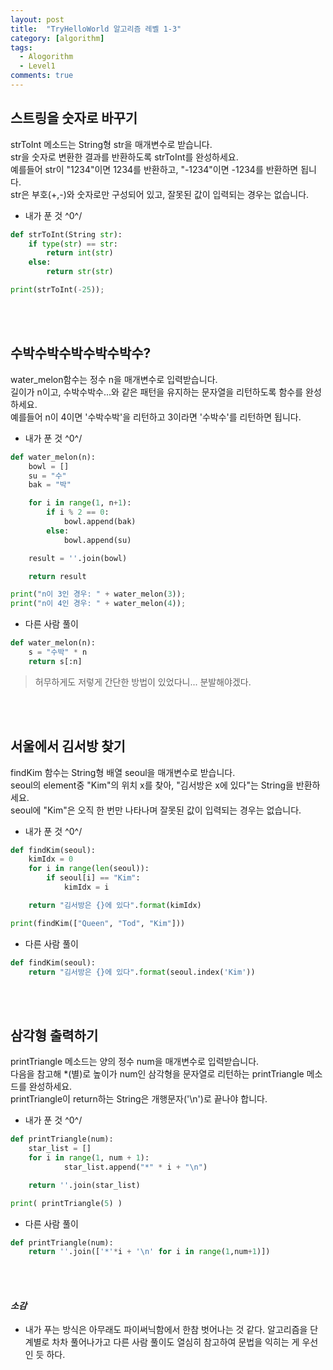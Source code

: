 ```yaml
---
layout: post
title:  "TryHelloWorld 알고리즘 레벨 1-3"
category: [algorithm]
tags:
  - Alogorithm
  - Level1
comments: true
---
```


## 스트링을 숫자로 바꾸기
strToInt 메소드는 String형 str을 매개변수로 받습니다.<br>
str을 숫자로 변환한 결과를 반환하도록 strToInt를 완성하세요.<br>
예를들어 str이 "1234"이면 1234를 반환하고, "-1234"이면 -1234를 반환하면 됩니다.<br>
str은 부호(+,-)와 숫자로만 구성되어 있고, 잘못된 값이 입력되는 경우는 없습니다.

- 내가 푼 것 ^0^/

```python
def strToInt(String str):
    if type(str) == str:
    	return int(str)
    else:
        return str(str)

print(strToInt(-25));
```

<br><br>
## 수박수박수박수박수박수?
water_melon함수는 정수 n을 매개변수로 입력받습니다.<br>
길이가 n이고, 수박수박수...와 같은 패턴을 유지하는 문자열을 리턴하도록 함수를 완성하세요.<br>
예를들어 n이 4이면 '수박수박'을 리턴하고 3이라면 '수박수'를 리턴하면 됩니다.

- 내가 푼 것 ^0^/

```python
def water_melon(n):
    bowl = []
    su = "수"
    bak = "박"

    for i in range(1, n+1):
        if i % 2 == 0:
            bowl.append(bak)
        else:
            bowl.append(su)

    result = ''.join(bowl)

    return result

print("n이 3인 경우: " + water_melon(3));
print("n이 4인 경우: " + water_melon(4));
```

- 다른 사람 풀이

```python
def water_melon(n):
    s = "수박" * n
    return s[:n]
```

> 허무하게도 저렇게 간단한 방법이 있었다니... 분발해야겠다.


<br><br>
## 서울에서 김서방 찾기
findKim 함수는 String형 배열 seoul을 매개변수로 받습니다.<br>
seoul의 element중 "Kim"의 위치 x를 찾아, "김서방은 x에 있다"는 String을 반환하세요.<br>
seoul에 "Kim"은 오직 한 번만 나타나며 잘못된 값이 입력되는 경우는 없습니다.

- 내가 푼 것 ^0^/

```python
def findKim(seoul):
    kimIdx = 0
    for i in range(len(seoul)):
        if seoul[i] == "Kim":
            kimIdx = i

    return "김서방은 {}에 있다".format(kimIdx)

print(findKim(["Queen", "Tod", "Kim"]))

```

- 다른 사람 풀이

```python
def findKim(seoul):
    return "김서방은 {}에 있다".format(seoul.index('Kim'))
```

<br><br>
## 삼각형 출력하기
printTriangle 메소드는 양의 정수 num을 매개변수로 입력받습니다.<br>
다음을 참고해 \*(별)로 높이가 num인 삼각형을 문자열로 리턴하는 printTriangle 메소드를 완성하세요.<br>
printTriangle이 return하는 String은 개행문자('\n')로 끝나야 합니다.

- 내가 푼 것 ^0^/

```python
def printTriangle(num):
	star_list = []
	for i in range(1, num + 1):
            star_list.append("*" * i + "\n")

	return ''.join(star_list)

print( printTriangle(5) )
```

- 다른 사람 풀이

```python
def printTriangle(num):
    return ''.join(['*'*i + '\n' for i in range(1,num+1)])
```

<br><br>
#### *소감*
- 내가 푸는 방식은 아무래도 파이써닉함에서 한참 벗어나는 것 같다. 알고리즘을 단계별로 차차 풀어나가고 다른 사람 풀이도 열심히 참고하여 문법을 익히는 게 우선인 듯 하다.
